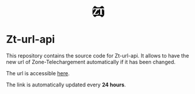 <p align="center">
  <img src="favicon.png" alt="Logo" width="32" height="32">
</p>

# Zt-url-api

This repository contains the source code for Zt-url-api. It allows to have the new url of Zone-Telechargement automatically if it has been changed. 

The url is accessible [here](https://example.com).

The link is automatically updated every **24 hours**.